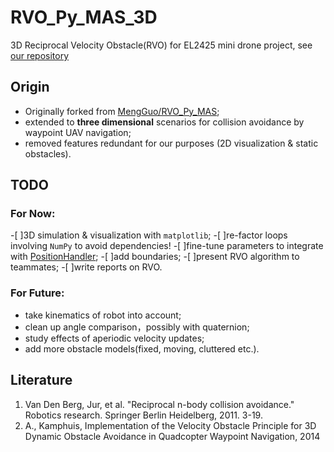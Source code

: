 # RVO_Py_MAS_3D
3D Reciprocal Velocity Obstacle(RVO) for EL2425 mini drone project, see [our repository](https://github.com/jolilj/el2425_bitcraze)

## Origin
 - Originally forked from [MengGuo/RVO_Py_MAS](https://github.com/MengGuo/RVO_Py_MAS);
 - extended to **three dimensional** scenarios for collision avoidance by waypoint UAV navigation;
 - removed features redundant for our purposes (2D visualization & static obstacles).
 
## TODO

### For Now:

 -[ ]3D simulation & visualization with `matplotlib`;
 -[ ]re-factor loops involving `NumPy` to avoid dependencies!
 -[ ]fine-tune parameters to integrate with [PositionHandler](https://github.com/jolilj/el2425_bitcraze/blob/master/scripts/position_handler.py);
 -[ ]add boundaries;
 -[ ]present RVO algorithm to teammates;
 -[ ]write reports on RVO.
 
### For Future:

 - take kinematics of robot into account;
 - clean up angle comparison，possibly with quaternion;
 - study effects of aperiodic velocity updates;
 - add more obstacle models(fixed, moving, cluttered etc.).
 
## Literature

1. Van Den Berg, Jur, et al. "Reciprocal n-body collision avoidance." Robotics research. Springer Berlin Heidelberg, 2011. 3-19.
2. A., Kamphuis, Implementation of the Velocity Obstacle Principle for 3D Dynamic Obstacle Avoidance in Quadcopter Waypoint Navigation,  2014
 
